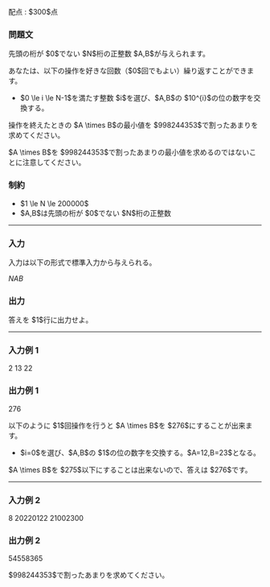
<div>

<span>

<span>

<p>
配点 : $300$点
</p>

<div>

<section>

### **問題文**

<p>
先頭の桁が $0$でない $N$桁の正整数 $A,B$が与えられます。
</p>

<p>
あなたは、以下の操作を好きな回数（$0$回でもよい）繰り返すことができます。
</p>

<ul>

<li>
$0 \le i \le N-1$を満たす整数 $i$を選び、$A,B$の $10^{i}$の位の数字を交換する。
</li>

</ul>

<p>
操作を終えたときの $A \times B$の最小値を $998244353$で割ったあまりを求めてください。
</p>

<p>
$A \times B$を $998244353$で割ったあまりの最小値を求めるのではないことに注意してください。
</p>

</section>

</div>

<div>

<section>

### **制約**

<ul>

<li>
$1 \le N \le 200000$
</li>

<li>
$A,B$は先頭の桁が $0$でない $N$桁の正整数
</li>

</ul>

</section>

</div>

---

<div>

<div>

<section>

### **入力**

<p>
入力は以下の形式で標準入力から与えられる。
</p>

<div>

$N$$A$$B$
</div>

</section>

</div>

<div>

<section>

### **出力**

<p>
答えを $1$行に出力せよ。
</p>

</section>

</div>

</div>

---

<div>

<section>

### **入力例 1**

<div>

2
13
22

</div>

</section>

</div>

<div>

<section>

### **出力例 1**

<div>

276

</div>

<p>
以下のように $1$回操作を行うと $A \times B$を $276$にすることが出来ます。
</p>

<ul>

<li>
$i=0$を選び、$A,B$の $1$の位の数字を交換する。$A=12,B=23$となる。
</li>

</ul>

<p>
$A \times B$を $275$以下にすることは出来ないので、答えは $276$です。
</p>

</section>

</div>

---

<div>

<section>

### **入力例 2**

<div>

8
20220122
21002300

</div>

</section>

</div>

<div>

<section>

### **出力例 2**

<div>

54558365

</div>

<p>
$998244353$で割ったあまりを求めてください。
</p>

</section>

</div>

</span>

</span>

</div>
